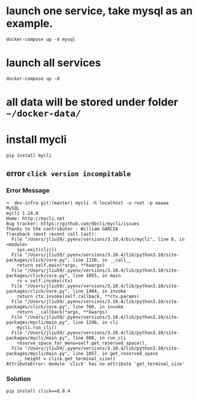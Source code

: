# launch one service, take mysql as an example.

```shell
docker-compose up -d mysql
```

# launch all services

```shell
docker-compose up -d
```

# all data will be stored under folder `~/docker-data/`

# install mycli

```shell
pip install mycli
```

## error `click version incompitable`

### Error Message

```shell
➜  dev-infra git:(master) mycli -h localhost -u root -p aaaaa
MySQL
mycli 1.24.0
Home: http://mycli.net
Bug tracker: https://github.com/dbcli/mycli/issues
Thanks to the contributor - William GARCIA
Traceback (most recent call last):
  File "/Users/jliu59/.pyenv/versions/3.10.4/bin/mycli", line 8, in <module>
    sys.exit(cli())
  File "/Users/jliu59/.pyenv/versions/3.10.4/lib/python3.10/site-packages/click/core.py", line 1130, in __call__
    return self.main(*args, **kwargs)
  File "/Users/jliu59/.pyenv/versions/3.10.4/lib/python3.10/site-packages/click/core.py", line 1055, in main
    rv = self.invoke(ctx)
  File "/Users/jliu59/.pyenv/versions/3.10.4/lib/python3.10/site-packages/click/core.py", line 1404, in invoke
    return ctx.invoke(self.callback, **ctx.params)
  File "/Users/jliu59/.pyenv/versions/3.10.4/lib/python3.10/site-packages/click/core.py", line 760, in invoke
    return __callback(*args, **kwargs)
  File "/Users/jliu59/.pyenv/versions/3.10.4/lib/python3.10/site-packages/mycli/main.py", line 1296, in cli
    mycli.run_cli()
  File "/Users/jliu59/.pyenv/versions/3.10.4/lib/python3.10/site-packages/mycli/main.py", line 808, in run_cli
    reserve_space_for_menu=self.get_reserved_space(),
  File "/Users/jliu59/.pyenv/versions/3.10.4/lib/python3.10/site-packages/mycli/main.py", line 1057, in get_reserved_space
    _, height = click.get_terminal_size()
AttributeError: module 'click' has no attribute 'get_terminal_size'
```

### Solution

```shell
pip install click==8.0.4
```